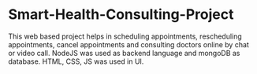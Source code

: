 # Smart-Health-Consulting-Project
This web based project helps in scheduling appointments, rescheduling appointments, cancel appointments and consulting doctors online by chat or video call. NodeJS was used as backend language and mongoDB as database. HTML, CSS, JS was used in UI.
